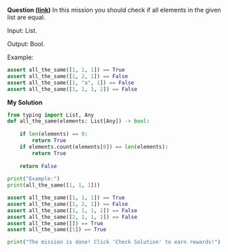 **Question ([link](https://py.checkio.org/en/mission/all-the-same/))**
In this mission you should check if all elements in the given list are equal.

Input: List.

Output: Bool.

Example:

```python
assert all_the_same([1, 1, 1]) == True
assert all_the_same([1, 2, 1]) == False
assert all_the_same([1, "a", 1]) == False
assert all_the_same([1, 1, 1, 2]) == False
```
**My Solution**

```python
from typing import List, Any
def all_the_same(elements: List[Any]) -> bool:
    
    if len(elements) == 0:
        return True 
    if elements.count(elements[0]) == len(elements):
        return True 
    
    return False
   
print("Example:")
print(all_the_same([1, 1, 1]))

assert all_the_same([1, 1, 1]) == True
assert all_the_same([1, 2, 1]) == False
assert all_the_same([1, 1, 1, 2]) == False
assert all_the_same([2, 1, 1, 1]) == False
assert all_the_same([]) == True
assert all_the_same([1]) == True

print("The mission is done! Click 'Check Solution' to earn rewards!")
```
